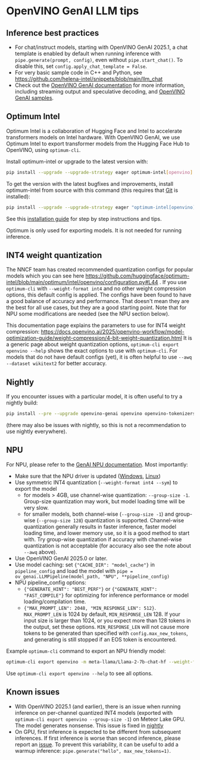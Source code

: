 # OpenVINO GenAI LLM tips

## Inference best practices

- For chat/instruct models, starting with OpenVINO GenAI 2025.1, a chat template is enabled by default when running inference with `pipe.generate(prompt, config)`, even without `pipe.start_chat()`. 
To disable this, set `config.apply_chat_template = False`.
- For very basic sample code in C++ and Python, see https://github.com/helena-intel/snippets/blob/main/llm_chat
- Check out the [OpenVINO GenAI documentation](https://docs.openvino.ai/2025/openvino-workflow-generative/inference-with-genai.html) for more information, including streaming output and speculative decoding, and [OpenVINO GenAI samples](https://github.com/openvinotoolkit/openvino.genai/tree/master/samples/python/text_generation).

## Optimum Intel

Optimum Intel is a collaboration of Hugging Face and Intel to accelerate transformers models on Intel hardware. With OpenVINO GenAI, we use Optimum Intel to export transformer models
from the Hugging Face Hub to OpenVINO, using `optimum-cli`.

Install optimum-intel or upgrade to the latest version with:

```sh
pip install --upgrade --upgrade-strategy eager optimum-intel[openvino]
```

To get the version with the latest bugfixes and improvements, install optimum-intel from source with this command (this requires that [Git](https://git-scm.com/downloads) is installed):

```sh
pip install --upgrade --upgrade-strategy eager "optimum-intel[openvino]"@git+https://github.com/huggingface/optimum-intel.git
```

See this [installation
guide](https://github.com/helena-intel/optimum-intel/wiki/OpenVINO-Integration-Installation-Guide) for step by step
instructions and tips.

Optimum is only used for exporting models. It is not needed for running inference.

## INT4 weight quantization

The NNCF team has created recommended quantization configs for popular models which you can see here
https://github.com/huggingface/optimum-intel/blob/main/optimum/intel/openvino/configuration.py#L44 . If you use
`optimum-cli` with `--weight-format int4` and no other weight compression options, this default config is applied. The
configs have been found to have a good balance of accuracy and performance. That doesn't mean they are the best for all
use cases, but they are a good starting point. Note that for NPU some modifications are needed (see the NPU section below).

This documentation page explains the parameters to use for INT4 weight compression: https://docs.openvino.ai/2025/openvino-workflow/model-optimization-guide/weight-compression/4-bit-weight-quantization.html
It is a generic page about weight quantization options, `optimum-cli export openvino --help` shows the exact options to use with `optimum-cli`.
For models that do not have default configs (yet), it is often helpful to use `--awq --dataset wikitext2` for better accuracy.

## Nightly

If you encounter issues with a particular model, it is often useful to try a nightly build:

```sh
pip install --pre --upgrade openvino-genai openvino openvino-tokenizers --extra-index-url https://storage.openvinotoolkit.org/simple/wheels/nightly
```

(there may also be issues with nightly, so this is not a recommendation to use nightly everywhere).

## NPU

For NPU, please refer to the [GenAI NPU documentation](https://docs.openvino.ai/2025/openvino-workflow-generative/inference-with-genai/inference-with-genai-on-npu.html). Most importantly:
- Make sure that the NPU driver is updated ([Windows](https://www.intel.com/content/www/us/en/download/794734/intel-npu-driver-windows.html), [Linux](https://github.com/intel/linux-npu-driver/releases))
- Use symmetric INT4 quantization (`--weight-format int4 --sym`) to export the model
  - for models > 4GB, use channel-wise quantization: `--group-size -1`. Group-size quantization may work, but model loading time will be very slow.
  - for smaller models, both channel-wise (`--group-size -1`) and group-wise (`--group-size 128`) quantization is supported. Channel-wise quantization generally results in faster inference, faster model loading time, and lower memory use, so it is a good method to start with. Try group-wise quantization if accuracy with channel-wise quantization is not acceptable (for accuracy also see the note about `--awq` above). 
- Use OpenVINO GenAI 2025.0 or later.
- Use model caching: set `{"CACHE_DIR": "model_cache"}` in `pipeline_config` and load the model with  `pipe = ov_genai.LLMPipeline(model_path, "NPU", **pipeline_config)`
- NPU pipeline_config options:
  - `{"GENERATE_HINT": "BEST_PERF"}` or `{"GENERATE_HINT": "FAST_COMPILE"}` for optimizing for inference performance or model loading/compilation time.
  - `{"MAX_PROMPT_LEN": 2048, "MIN_RESPONSE_LEN": 512}`. `MAX_PROMPT_LEN` is 1024 by default, `MIN_RESPONSE_LEN` 128. If your input size is larger than 1024, or you expect more than 128 tokens in the output, set these options. `MIN_RESPONSE_LEN` will not cause more tokens to be generated than specified with `config.max_new_tokens`, and generating is still stopped if an EOS token is encountered.


Example `optimum-cli` command to export an NPU friendly model:

```sh
optimum-cli export openvino -m meta-llama/Llama-2-7b-chat-hf --weight-format int4 --sym --group-size -1 --ratio 1.0 --awq --scale-estimation --dataset wikitext2 Llama-2-7b-chat-hf-ov-int4
```

Use `optimum-cli export openvino --help` to see all options.

## Known issues

- With OpenVINO 2025.1 (and earlier), there is an issue when running inference on per-channel quantized INT4 models (exported with `optimum-cli export openvino --group-size -1`) on Meteor Lake GPU. The model generates nonsense. This issue is fixed in [nightly](#nightly)
- On GPU, first inference is expected to be different from subsequent inferences. If first inference is worse than second inference, please report an [issue](https://github.com/openvinotoolkit/openvino/issues). To prevent this variability, it can be useful to add a warmup inference: `pipe.generate("hello", max_new_tokens=1)`.
